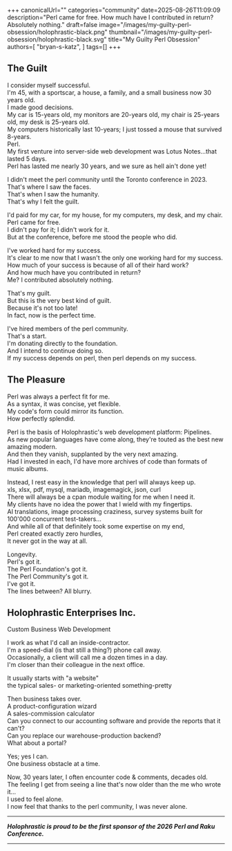 +++
canonicalUrl=""
categories="community"
date=2025-08-26T11:09:09
description="Perl came for free.  How much have I contributed in return?  Absolutely nothing."
draft=false
image="/images/my-guilty-perl-obsession/holophrastic-black.png"
thumbnail="/images/my-guilty-perl-obsession/holophrastic-black.svg"
title="My Guilty Perl Obsession"
authors=[
  "bryan-s-katz",
]
tags=[]
+++
<!-- markdownlint-disable MD033 MD013 MD012 -->

## The Guilt<br>

I consider myself successful.<br>
I'm 45, with a sportscar, a house, a family, and a small business now 30 years old.<br>
I made good decisions.<br>
My car is 15-years old, my monitors are 20-years old, my chair is 25-years old, my desk is 25-years old.<br>
My computers historically last 10-years; I just tossed a mouse that survived 8-years.<br>
Perl.<br>
My first venture into server-side web development was Lotus Notes...that lasted 5 days.<br>
Perl has lasted me nearly 30 years, and we sure as hell ain't done yet!<br>

I didn't meet the perl community until the Toronto conference in 2023.<br>
That's where I saw the faces.<br>
That's when I saw the humanity.<br>
That's why I felt the guilt.<br>

I'd paid for my car, for my house, for my computers, my desk, and my chair.<br>
Perl came for free.<br>
I didn't pay for it; I didn't work for it.<br>
But at the conference, before me stood the people who did.<br>

I've worked hard for my success.<br>
It's clear to me now that I wasn't the only one working hard for my success.<br>
How much of your success is because of all of their hard work?<br>
And how much have you contributed in return?<br>
Me? I contributed absolutely nothing.<br>

That's my guilt.<br>
But this is the very best kind of guilt.<br>
Because it's not too late!<br>
In fact, now is the perfect time.<br>

I've hired members of the perl community.<br>
That's a start.<br>
I'm donating directly to the foundation.<br>
And I intend to continue doing so.<br>
If my success depends on perl, then perl depends on my success.<br>


## The Pleasure

Perl was always a perfect fit for me.<br>
As a syntax, it was concise, yet flexible.<br>
My code's form could mirror its function.<br>
How perfectly splendid.<br>

Perl is the basis of Holophrastic's web development platform: Pipelines.<br>
As new popular languages have come along, they're touted as the best new amazing modern.<br>
And then they vanish, supplanted by the very next amazing.<br>
Had I invested in each, I'd have more archives of code than formats of music albums.<br>

Instead, I rest easy in the knowledge that perl will always keep up.<br>
xls, xlsx, pdf, mysql, mariadb, imagemagick, json, curl<br>
There will always be a cpan module waiting for me when I need it.<br>
My clients have no idea the power that I wield with my fingertips.<br>
AI translations, image processing craziness, survey systems built for 100'000 concurrent test-takers...<br>
And while all of that definitely took some expertise on my end,<br>
Perl created exactly zero hurdles,<br>
It never got in the way at all.<br>

Longevity.<br>
Perl's got it.<br>
The Perl Foundation's got it.<br>
The Perl Community's got it.<br>
I've got it.<br>
The lines between?  All blurry.<br>

## Holophrastic Enterprises Inc.

Custom Business Web Development<br>

I work as what I'd call an inside-contractor.<br>
I'm a speed-dial (is that still a thing?) phone call away.<br>
Occasionally, a client will call me a dozen times in a day.<br>
I'm closer than their colleague in the next office.<br>

It usually starts with "a website"<br>
the typical sales- or marketing-oriented something-pretty<br>

Then business takes over.<br>
A product-configuration wizard<br>
A sales-commission calculator<br>
Can you connect to our accounting software and provide the reports that it can't?<br>
Can you replace our warehouse-production backend?<br>
What about a portal?<br>

Yes; yes I can.<br>
One business obstacle at a time.<br>

Now, 30 years later, I often encounter code & comments, decades old.<br>
The feeling I get from seeing a line that's now older than the me who wrote it...<br>
I used to feel alone.<br>
I now feel that thanks to the perl community, I was never alone.<br>

---

***Holophrastic is proud to be the first sponsor of the 2026 Perl and Raku Conference.***

---
